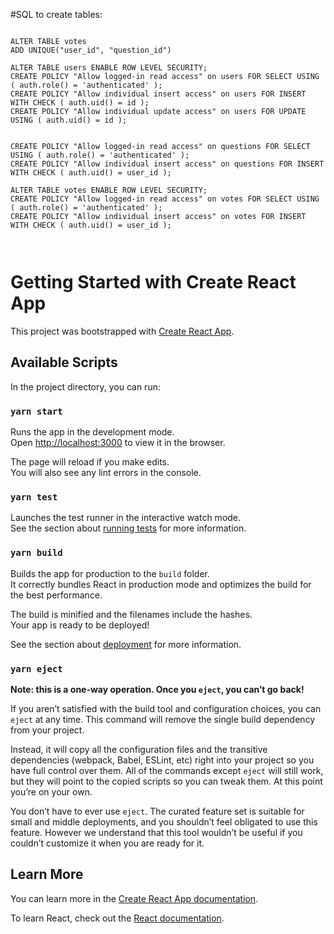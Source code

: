 #SQL to create tables:

```

ALTER TABLE votes
ADD UNIQUE("user_id", "question_id")

ALTER TABLE users ENABLE ROW LEVEL SECURITY;
CREATE POLICY "Allow logged-in read access" on users FOR SELECT USING ( auth.role() = 'authenticated' );
CREATE POLICY "Allow individual insert access" on users FOR INSERT WITH CHECK ( auth.uid() = id );
CREATE POLICY "Allow individual update access" on users FOR UPDATE USING ( auth.uid() = id );


CREATE POLICY "Allow logged-in read access" on questions FOR SELECT USING ( auth.role() = 'authenticated' );
CREATE POLICY "Allow individual insert access" on questions FOR INSERT WITH CHECK ( auth.uid() = user_id );

ALTER TABLE votes ENABLE ROW LEVEL SECURITY;
CREATE POLICY "Allow logged-in read access" on votes FOR SELECT USING ( auth.role() = 'authenticated' );
CREATE POLICY "Allow individual insert access" on votes FOR INSERT WITH CHECK ( auth.uid() = user_id );



```

# Getting Started with Create React App

This project was bootstrapped with [Create React App](https://github.com/facebook/create-react-app).

## Available Scripts

In the project directory, you can run:

### `yarn start`

Runs the app in the development mode.\
Open [http://localhost:3000](http://localhost:3000) to view it in the browser.

The page will reload if you make edits.\
You will also see any lint errors in the console.

### `yarn test`

Launches the test runner in the interactive watch mode.\
See the section about [running tests](https://facebook.github.io/create-react-app/docs/running-tests) for more information.

### `yarn build`

Builds the app for production to the `build` folder.\
It correctly bundles React in production mode and optimizes the build for the best performance.

The build is minified and the filenames include the hashes.\
Your app is ready to be deployed!

See the section about [deployment](https://facebook.github.io/create-react-app/docs/deployment) for more information.

### `yarn eject`

**Note: this is a one-way operation. Once you `eject`, you can’t go back!**

If you aren’t satisfied with the build tool and configuration choices, you can `eject` at any time. This command will remove the single build dependency from your project.

Instead, it will copy all the configuration files and the transitive dependencies (webpack, Babel, ESLint, etc) right into your project so you have full control over them. All of the commands except `eject` will still work, but they will point to the copied scripts so you can tweak them. At this point you’re on your own.

You don’t have to ever use `eject`. The curated feature set is suitable for small and middle deployments, and you shouldn’t feel obligated to use this feature. However we understand that this tool wouldn’t be useful if you couldn’t customize it when you are ready for it.

## Learn More

You can learn more in the [Create React App documentation](https://facebook.github.io/create-react-app/docs/getting-started).

To learn React, check out the [React documentation](https://reactjs.org/).

